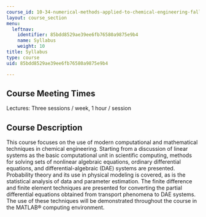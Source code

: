 ```yaml
---
course_id: 10-34-numerical-methods-applied-to-chemical-engineering-fall-2005
layout: course_section
menu:
  leftnav:
    identifier: 85bdd8529ae39ee6fb76580a9875e9b4
    name: Syllabus
    weight: 10
title: Syllabus
type: course
uid: 85bdd8529ae39ee6fb76580a9875e9b4

---
```


Course Meeting Times
--------------------

Lectures: Three sessions / week, 1 hour / session

Course Description
------------------

This course focuses on the use of modern computational and mathematical techniques in chemical engineering. Starting from a discussion of linear systems as the basic computational unit in scientific computing, methods for solving sets of nonlinear algebraic equations, ordinary differential equations, and differential-algebraic (DAE) systems are presented. Probability theory and its use in physical modeling is covered, as is the statistical analysis of data and parameter estimation. The finite difference and finite element techniques are presented for converting the partial differential equations obtained from transport phenomena to DAE systems. The use of these techniques will be demonstrated throughout the course in the MATLAB® computing environment.